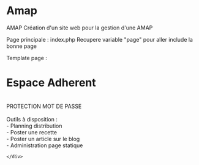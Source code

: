 # Amap
AMAP
Création d'un site web pour la gestion d'une AMAP


Page principale : index.php
Recupere variable "page" pour aller include la bonne page


Template page :
<main class="main">
    <h1 class="point3">Espace Adherent</h1>
    <br>
    PROTECTION MOT DE PASSE
    <br><br>
    Outils à disposition :<br>
    - Planning distribution<br>
    - Poster une recette<br>
    - Poster un article sur le blog<br>
    - Administration page statique<br>
</main>

<aside class="sidebar-Droit" style="width:30%">
    <div class="boxDroit">

    </div>
</aside>






